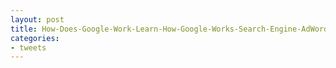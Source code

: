 ```yaml
---
layout: post
title: How-Does-Google-Work-Learn-How-Google-Works-Search-Engine-AdWords-via
categories:
- tweets
---
```

